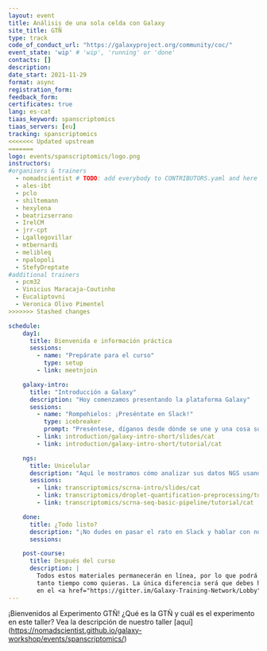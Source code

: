 ```yaml
---
layout: event
title: Análisis de una sola celda con Galaxy
site_title: GTÑ
type: track
code_of_conduct_url: "https://galaxyproject.org/community/coc/"
event_state: 'wip' # 'wip', 'running' or 'done'
contacts: []
description:
date_start: 2021-11-29
format: async
registration_form:
feedback_form:
certificates: true
lang: es-cat
tiaas_keyword: spanscriptomics
tiaas_servers: [eu]
tracking: spanscriptomics
<<<<<<< Updated upstream
=======
logo: events/spanscriptomics/logo.png
instructors:
#organisers & trainers
  - nomadscientist # TODO: add everybody to CONTRIBUTORS.yaml and here
  - ales-ibt
  - pclo
  - shiltemann
  - hexylena
  - beatrizserrano
  - IrelCM
  - jrr-cpt
  - Lgallegovillar
  - mtbernardi
  - melibleq
  - npalopoli
  - StefyDreptate
#additional trainers
  - pcm32
  - Vinicius Maracaja-Coutinho
  - Eucaliptovni
  - Veronica Olivo Pimentel
>>>>>>> Stashed changes

schedule:
    day1:
      title: Bienvenida e información práctica
      sessions:
        - name: "Prepárate para el curso"
          type: setup
        - link: meetnjoin

    galaxy-intro:
      title: "Introducción a Galaxy"
      description: "Hoy comenzamos presentando la plataforma Galaxy"
      sessions:
        - name: "Rompehielos: ¡Preséntate en Slack!"
          type: icebreaker
          prompt: "Preséntese, díganos desde dónde se une y una cosa sobre su entorno (por ejemplo, está nevando afuera, hay una ardilla en mi porche, mi gato está en mi teclado)"
        - link: introduction/galaxy-intro-short/slides/cat
        - link: introduction/galaxy-intro-short/tutorial/cat

    ngs:
      title: Unicelular
      description: "Aquí le mostramos cómo analizar sus datos NGS usando Galaxy."
      sessions:
        - link: transcriptomics/scrna-intro/slides/cat
        - link: transcriptomics/droplet-quantification-preprocessing/tutorial/cat
        - link: transcriptomics/scrna-seq-basic-pipeline/tutorial/cat

    done:
      title: ¿Todo listo?
      description: "¡No dudes en pasar el rato en Slack y hablar con nosotros y con el resto de la comunidad Galaxy! ¡¡Gracias por unirte!!"
      sessions:

    post-course:
      title: Después del curso
      description: |
        Todos estos materiales permanecerán en línea, por lo que podrá seguir trabajando en ellos durante un tiempo
        tanto tiempo como quieras. La única diferencia será que debes hacer tus preguntas.
        en el <a href="https://gitter.im/Galaxy-Training-Network/Lobby">canal GTN Gitter</a>, en lugar de Slack.
---
```


¡Bienvenidos al Experimento GTÑ! ¿Qué es la GTÑ y cuál es el experimento en este taller? Vea la descripción de nuestro taller [aquí] (https://nomadscientist.github.io/galaxy-workshop/events/spanscriptomics/)
